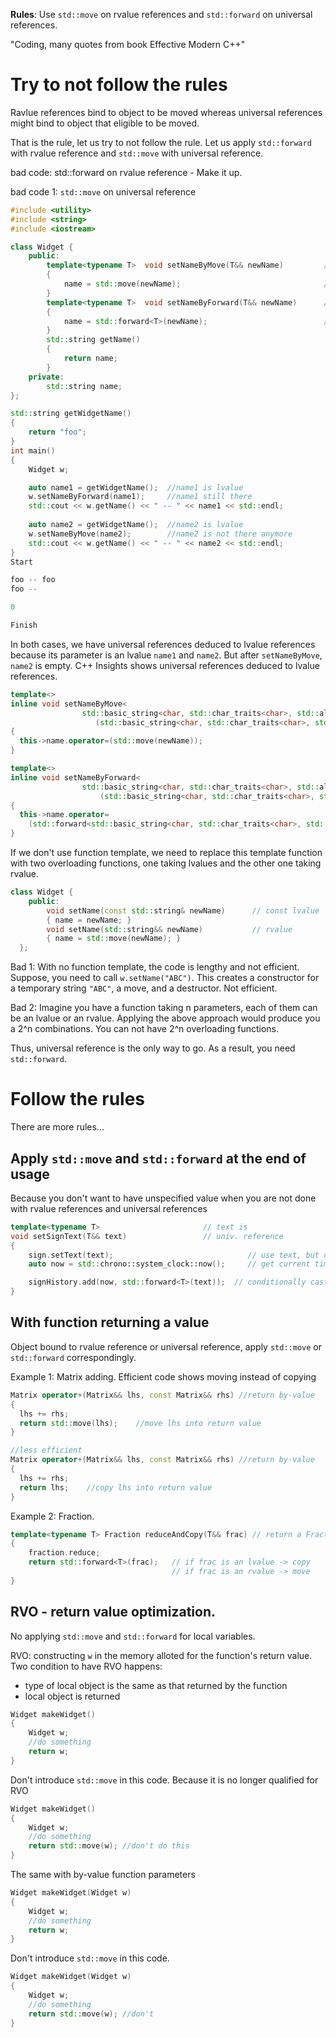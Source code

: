 **Rules**: Use `std::move` on rvalue references and `std::forward` on universal references.

"Coding, many quotes from book Effective Modern C++"

# Try to not follow the rules
Ravlue references bind to object to be moved whereas universal references might bind to object that eligible to be moved.

That is the rule, let us try to not follow the rule. Let us apply `std::forward` with rvalue reference and `std::move` with universal reference.

bad code: std::forward on rvalue reference - Make it up.

bad code 1: `std::move` on universal reference
```c++
#include <utility>
#include <string>
#include <iostream>

class Widget {
    public:  
        template<typename T>  void setNameByMove(T&& newName)         // universal reference  
        { 
            name = std::move(newName);                                // Compile, but it is BAD!!!
        }
        template<typename T>  void setNameByForward(T&& newName)      // universal reference  
        { 
            name = std::forward<T>(newName);                          // Correct
        }
        std::string getName()
        {  
            return name;
        }
    private:  
        std::string name;          
};

std::string getWidgetName() 
{
    return "foo";
}
int main()
{
    Widget w;

    auto name1 = getWidgetName();  //name1 is lvalue   
    w.setNameByForward(name1);     //name1 still there
    std::cout << w.getName() << " -- " << name1 << std::endl;
    
    auto name2 = getWidgetName();  //name2 is lvalue
    w.setNameByMove(name2);        //name2 is not there anymore           
    std::cout << w.getName() << " -- " << name2 << std::endl;
}
Start

foo -- foo
foo -- 

0

Finish
```
In both cases, we have universal references deduced to lvalue references because its parameter is an lvalue `name1` and `name2`. 
But after `setNameByMove`, `name2` is empty.
C++ Insights shows universal references deduced to lvalue references.

```c++
template<>
inline void setNameByMove<
                std::basic_string<char, std::char_traits<char>, std::allocator<char> > &>
                   (std::basic_string<char, std::char_traits<char>, std::allocator<char> > & newName)  //lvalue reference
{
  this->name.operator=(std::move(newName));
}

template<>
inline void setNameByForward<
                std::basic_string<char, std::char_traits<char>, std::allocator<char> > &>
                    (std::basic_string<char, std::char_traits<char>, std::allocator<char> > & newName)  //lvalue reference
{
  this->name.operator=
    (std::forward<std::basic_string<char, std::char_traits<char>, std::allocator<char> > &>(newName));
}  
```
If we don't use function template, we need to replace this template function with two overloading functions, one taking lvalues and the other one taking rvalue.

```c++
class Widget { 
    public:  
        void setName(const std::string& newName)      // const lvalue
        { name = newName; }
        void setName(std::string&& newName)           // rvalue
        { name = std::move(newName); } 
  };
```
Bad 1: With no function template, the code is lengthy and not efficient. Suppose, you need to call `w.setName("ABC")`. This creates a constructor for a temporary string `"ABC"`, a move, and a destructor. Not efficient.

Bad 2: Imagine you have a function taking n parameters, each of them can be an lvalue or an rvalue. Applying the above approach would produce you a 2^n combinations. You can not have 2^n overloading functions.

Thus, universal reference is the only way to go. As a result, you need `std::forward`.

# Follow the rules

There are more rules...

## Apply `std::move` and `std::forward` at the end of usage
Because you don't want to have unspecified value when you are not done with rvalue references and universal references
```c++
template<typename T>                       // text is 
void setSignText(T&& text)                 // univ. reference 
{  
    sign.setText(text);                              // use text, but don't modify it
    auto now = std::chrono::system_clock::now();     // get current time    

    signHistory.add(now, std::forward<T>(text));  // conditionally cast text to rvalue 
}                                      
```  

## With function returning a value
Object bound to rvalue reference or universal reference, apply `std::move` or `std::forward` correspondingly.

Example 1: Matrix adding. Efficient code shows moving instead of copying
```c++
Matrix operator+(Matrix&& lhs, const Matrix&& rhs) //return by-value
{
  lhs += rhs;
  return std::move(lhs);    //move lhs into return value
}

//less efficient
Matrix operator+(Matrix&& lhs, const Matrix&& rhs) //return by-value
{
  lhs += rhs;
  return lhs;    //copy lhs into return value
}
```
Example 2: Fraction. 
```c++
template<typename T> Fraction reduceAndCopy(T&& frac) // return a Fraction object
{
    fraction.reduce;
    return std::forward<T>(frac);   // if frac is an lvalue -> copy
                                    // if frac is an rvalue -> move
}

```

## RVO - return value optimization.
No applying `std::move` and `std::forward` for local variables.

RVO: constructing `w` in the memory alloted for the function's return value.
Two condition to have RVO happens:
* type of local object is the same as that returned by the function
* local object is returned

```c++
Widget makeWidget()
{
    Widget w;
    //do something
    return w;
}
```
Don't introduce `std::move` in this code. Because it is no longer qualified for RVO
```c++
Widget makeWidget()
{
    Widget w;
    //do something
    return std::move(w); //don't do this
}
```

The same with by-value function parameters
```c++
Widget makeWidget(Widget w)
{
    Widget w;
    //do something
    return w;
}
```
Don't introduce `std::move` in this code.
```c++
Widget makeWidget(Widget w)
{
    Widget w;
    //do something
    return std::move(w); //don't
}
```
